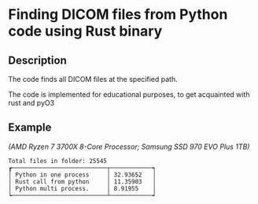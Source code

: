 # Finding DICOM files from Python code using Rust binary

## Description

The code finds all DICOM files at the specified path.

The code is implemented for educational purposes, to get acquainted with rust and pyO3

## Example
*(AMD Ryzen 7 3700X 8-Core Processor; Samsung SSD 970 EVO Plus 1TB)*
```commandline
Total files in folder: 25545
┏───────────────────────────┬────────────┑
│ Python in one process     │ 32.93652   │
│ Rust call from python     │ 11.35903   │
│ Python multi process.     │ 8.91955    │
┕───────────────────────────┴────────────┙
```